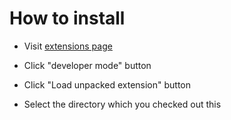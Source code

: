 # How to install

* Visit [extensions page](chrome://settings/extensions)

* Click "developer mode" button

* Click "Load unpacked extension" button

* Select the directory which you checked out this
